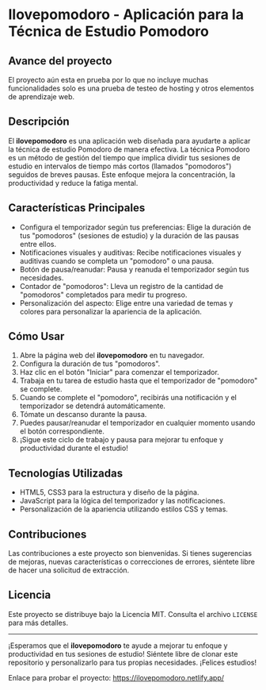 # Ilovepomodoro - Aplicación para la Técnica de Estudio Pomodoro

## Avance del proyecto
El proyecto aún esta en prueba por lo que no incluye muchas funcionalidades solo es una prueba de testeo de hosting y otros elementos de aprendizaje web.

## Descripción

El **ilovepomodoro** es una aplicación web diseñada para ayudarte a aplicar la técnica de estudio Pomodoro de manera efectiva. La técnica Pomodoro es un método de gestión del tiempo que implica dividir tus sesiones de estudio en intervalos de tiempo más cortos (llamados "pomodoros") seguidos de breves pausas. Este enfoque mejora la concentración, la productividad y reduce la fatiga mental.

## Características Principales

- Configura el temporizador según tus preferencias: Elige la duración de tus "pomodoros" (sesiones de estudio) y la duración de las pausas entre ellos.
- Notificaciones visuales y auditivas: Recibe notificaciones visuales y auditivas cuando se completa un "pomodoro" o una pausa.
- Botón de pausa/reanudar: Pausa y reanuda el temporizador según tus necesidades.
- Contador de "pomodoros": Lleva un registro de la cantidad de "pomodoros" completados para medir tu progreso.
- Personalización del aspecto: Elige entre una variedad de temas y colores para personalizar la apariencia de la aplicación.

## Cómo Usar

1. Abre la página web del **ilovepomodoro** en tu navegador.
2. Configura la duración de tus "pomodoros".
3. Haz clic en el botón "Iniciar" para comenzar el temporizador.
4. Trabaja en tu tarea de estudio hasta que el temporizador de "pomodoro" se complete.
5. Cuando se complete el "pomodoro", recibirás una notificación y el temporizador se detendrá automáticamente.
6. Tómate un descanso durante la pausa.
7. Puedes pausar/reanudar el temporizador en cualquier momento usando el botón correspondiente.
9. ¡Sigue este ciclo de trabajo y pausa para mejorar tu enfoque y productividad durante el estudio!

## Tecnologías Utilizadas

- HTML5, CSS3 para la estructura y diseño de la página.
- JavaScript para la lógica del temporizador y las notificaciones.
- Personalización de la apariencia utilizando estilos CSS y temas.

## Contribuciones

Las contribuciones a este proyecto son bienvenidas. Si tienes sugerencias de mejoras, nuevas características o correcciones de errores, siéntete libre de hacer una solicitud de extracción.

## Licencia

Este proyecto se distribuye bajo la Licencia MIT. Consulta el archivo `LICENSE` para más detalles.

---

¡Esperamos que el **ilovepomodoro** te ayude a mejorar tu enfoque y productividad en tus sesiones de estudio! Siéntete libre de clonar este repositorio y personalizarlo para tus propias necesidades. ¡Felices estudios!

Enlace para probar el proyecto: https://ilovepomodoro.netlify.app/
